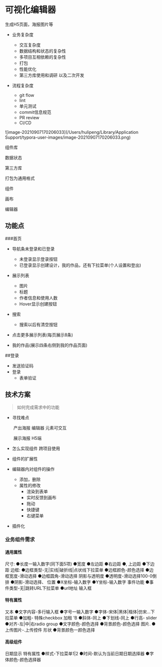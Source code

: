 # 可视化编辑器

生成H5页面，海报图片等

- 业务复杂度
  - 交互复杂度
  - 数据结构和状态的复杂性
  - 多项目互相依赖的复杂性
  - 打包
  - 性能优化
  - 第三方库使用和调研    以及二次开发



- 流程复杂度
  - git flow
  - lint
  - 单元测试
  - commit信息规范
  - PR review
  - CI/CD



![image-20210907170206033](/Users/hulipeng/Library/Application Support/typora-user-images/image-20210907170206033.png)



组件库

数据状态

第三方库

打包为通用格式



组件

画布

编辑器



## 功能点

###首页
- 导航条未登录和已登录
  - 未登录显示登录按钮
  - 已登录显示创建设计，我的作品，还有下拉菜单(个人设置和登出)
- 展示列表
  - 图片
  - 标题
  - 作者信息和使用人数
  - Hover显示创建按钮

- 搜索
  - 搜索以后有清空按钮
- 点击更多展示列表(每页展示8条)
- 我的作品(展示四条右侧到我的作品页面)

##登录
- 发送验证码
- 登录
  - 表单验证



## 技术方案

> 如何完成需求中的功能

- 寻找难点

  ​	产出海报	编辑器	元素可交互

  ​	展示海报	H5端

- 怎么实现组件  跨项目使用

- 组件的扩展性

- 编辑器内对组件的操作

  - 添加，删除
  - 属性的修改
    - 渲染到表单
    - 实时反馈到画布
    - 拖动
    - 快捷键
    - 右键菜单

- 插件化



### 业务组件需求

#### 通用属性

尺寸:
●长度一输入数字(同下面5项)
●宽度
●左边距
●右边距
●, 上边距
●下边距
边框:
●边框类型-无|实线|破折线|点状线下拉菜单
●边框颜色-颜色选择
●边框宽度-滑动选择
●边框圆角-滑动选择
阴影与透明度
●透明度-滑动选择100-0倒排
●阴影-滑动选择、
位置
●X坐标-输入数字
●Y坐标-输入数字
事件功能
●事件类型-无|跳转URL下拉菜单
●url地址	输入框

#### 特有属性

又本
●文字内容-多行输入框
●字号一输入数字
●字体-宋体|黑体|楷体|仿宋...下拉菜单
●加粗-
特殊checkbox
加租
'B
●斜体-同上
●下划线-同上
●行高- slider
●对齐-左|中|右radio group
●文字颜色-颜色选择
●背景颜色-颜色选择
图片.
●上传图片-.上传控件
形状
●背景颜色一颜色选择

#### 高级组件

日期显示
特有属性
●样式-下拉菜单1|2
●时间-默认为当前日期日期选择器
●字体颜色-颜色选择器